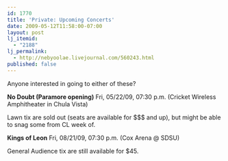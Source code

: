 ```yaml
---
id: 1770
title: 'Private: Upcoming Concerts'
date: 2009-05-12T11:58:00-07:00
layout: post
lj_itemid:
  - "2188"
lj_permalink:
  - http://nebyoolae.livejournal.com/560243.html
published: false
---
```

Anyone interested in going to either of these?

**No Doubt (Paramore opening)**
Fri, 05/22/09, 07:30 p.m. (Cricket Wireless Amphitheater in Chula Vista)

Lawn tix are sold out (seats are available for $$$ and up), but might be able to snag some from CL week of.

**Kings of Leon**
Fri, 08/21/09, 07:30 p.m. (Cox Arena @ SDSU)

General Audience tix are still available for $45.

<!--more-->
